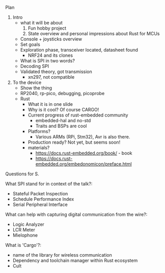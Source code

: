 Plan

1. Intro
   * what it will be about
     1. Fun hobby project
     2. State overview and personal impressions about Rust for MCUs
   * Console + joysticks overview
   * Set goals
   * Exploration phase, transceiver located, datasheet found
     * NRF24 and its clones
   * What is SPI in two words?
   * Decoding SPI 
   * Validated theory, got transmission
     * xn297, not compatible
2. To the device
   * Show the thing
   * RP2040, rp-pico, debugging, picoprobe
   * Rust
      - What it is in one slide
      - Why is it cool? Of course CARGO!
      - Current progress of rust-embedded community
        - embedded-hal and no-std
        - Traits and BSPs are cool
      - Platforms?
          - Various ARMs (RPi, Stm32), Avr is also there.
      - Production ready? Not yet, but seems soon!
      - materials?
          - https://docs.rust-embedded.org/book/ - book
          - https://docs.rust-embedded.org/embedonomicon/preface.html

Questions for S.

What SPI stand for in context of the talk?:
 - Stateful Packet Inspection
 - Schedule Performance Index
 - Serial Peripheral Interface

What can help with capturing digital communication from the wire?:
- Logic Analyzer
- LCR Meter
- Mielophone

What is 'Cargo'?:
- name of the library for wireless communication
- Dependency and toolchain manager within Rust ecosystem
- Cult

